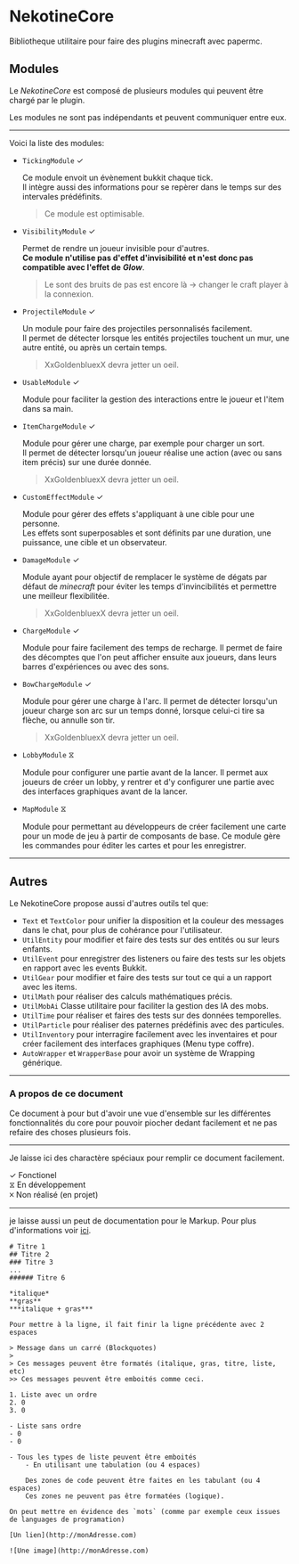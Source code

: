 # NekotineCore

Bibliotheque utilitaire pour faire des plugins minecraft avec papermc.

## Modules

Le *NekotineCore* est composé de plusieurs modules qui peuvent être chargé par le plugin.

Les modules ne sont pas indépendants et peuvent communiquer entre eux.

***

Voici la liste des modules:

- `TickingModule` ✓

	Ce module envoit un évènement bukkit chaque tick.  
	Il intègre aussi des informations pour se repèrer dans le temps sur des intervales prédéfinits.
	
	> Ce module est optimisable.

- `VisibilityModule` ✓

	Permet de rendre un joueur invisible pour d'autres.  
	**Ce module n'utilise pas d'effet d'invisibilité et n'est donc pas compatible avec l'effet de** ***Glow***.
	
	> Le sont des bruits de pas est encore là -> changer le craft player à la connexion.

- `ProjectileModule` ✓

	Un module pour faire des projectiles personnalisés facilement.  
	Il permet de détecter lorsque les entités projectiles touchent un mur, une autre entité, ou après un certain temps.
	
	> XxGoldenbluexX devra jetter un oeil.

- `UsableModule` ✓

	Module pour faciliter la gestion des interactions entre le joueur et l'item dans sa main.

- `ItemChargeModule` ✓

	Module pour gérer une charge, par exemple pour charger un sort.  
	Il permet de détecter lorsqu'un joueur réalise une action (avec ou sans item précis) sur une durée donnée.
	
	> XxGoldenbluexX devra jetter un oeil.
	
- `CustomEffectModule` ✓

	Module pour gérer des effets s'appliquant à une cible pour une personne.  
	Les effets sont superposables et sont définits par une duration, une puissance, une cible et un observateur.

- `DamageModule` ✓

	Module ayant pour objectif de remplacer le système de dégats par défaut de *minecraft* pour éviter les temps
	d'invincibilités et permettre une meilleur flexibilitée.
	
	> XxGoldenbluexX devra jetter un oeil.

- `ChargeModule` ✓

	Module pour faire facilement des temps de recharge.
	Il permet de faire des décomptes que l'on peut afficher ensuite aux joueurs, dans leurs barres d'expériences ou avec des sons.

- `BowChargeModule` ✓

	Module pour gérer une charge à l'arc.
	Il permet de détecter lorsqu'un joueur charge son arc sur un temps donné, lorsque celui-ci tire sa flèche, ou annulle son tir.
	
	> XxGoldenbluexX devra jetter un oeil.
	
- `LobbyModule` ⧖

	Module pour configurer une partie avant de la lancer.
	Il permet aux joueurs de créer un lobby, y rentrer et d'y configurer une partie avec des interfaces graphiques 	avant de la lancer.
	
- `MapModule` ⧖

	Module pour permettant au développeurs de créer facilement une carte pour un mode de jeu à partir de composants de    	base.
	Ce module gère les commandes pour éditer les cartes et pour les enregistrer.
	
***

## Autres

Le NekotineCore propose aussi d'autres outils tel que:

- `Text` et `TextColor` pour unifier la disposition et la couleur des messages dans le chat, pour plus de cohérance pour l'utilisateur.  
- `UtilEntity` pour modifier et faire des tests sur des entités ou sur leurs enfants.
- `UtilEvent` pour enregistrer des listeners ou faire des tests sur les objets en rapport avec les events Bukkit.
- `UtilGear` pour modifier et faire des tests sur tout ce qui a un rapport avec les items.
- `UtilMath` pour réaliser des calculs mathématiques précis.
- `UtilMobAi` Classe utilitaire pour faciliter la gestion des IA des mobs.
- `UtilTime` pour réaliser et faires des tests sur des données temporelles.
- `UtilParticle` pour réaliser des paternes prédéfinis avec des particules.
- `UtilInventory` pour interragire facilement avec les inventaires et pour créer facilement des interfaces graphiques (Menu type coffre).
- `AutoWrapper` et `WrapperBase` pour avoir un système de Wrapping générique.

***

### A propos de ce document

Ce document à pour but d'avoir une vue d'ensemble sur les différentes fonctionnalités du core pour pouvoir piocher dedant facilement et ne pas refaire des choses plusieurs fois.

***

Je laisse ici des charactère spéciaux pour remplir ce document facilement.  

✓ Fonctionel  
⧖ En développement  
🞪 Non réalisé (en projet)  

***

je laisse aussi un peut de documentation pour le Markup. Pour plus d'informations voir [ici](https://www.markdownguide.org/basic-syntax).

	# Titre 1
	## Titre 2
	### Titre 3
	...
	###### Titre 6
	
	*italique*
	**gras**
	***italique + gras***
	
	Pour mettre à la ligne, il fait finir la ligne précédente avec 2 espaces
	
	> Message dans un carré (Blockquotes)
	>
	> Ces messages peuvent être formatés (italique, gras, titre, liste, etc)
	>> Ces messages peuvent être emboités comme ceci.
	
	1. Liste avec un ordre
	2. 0
	3. 0
	
	- Liste sans ordre
	- 0
	- 0
	
	- Tous les types de liste peuvent être emboités
		- En utilisant une tabulation (ou 4 espaces)
	
		Des zones de code peuvent être faites en les tabulant (ou 4 espaces)
		Ces zones ne peuvent pas être formatées (logique).
	
	On peut mettre en évidence des `mots` (comme par exemple ceux issues de languages de programation)
	
	[Un lien](http://monAdresse.com)
	
	![Une image](http://monAdresse.com)
